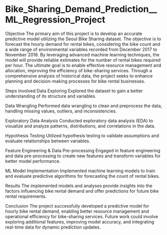 # Bike_Sharing_Demand_Prediction__ML_Regression_Project
Objective
The primary aim of this project is to develop an accurate predictive model utilizing the Seoul Bike Sharing dataset. The objective is to forecast the hourly demand for rental bikes, considering the bike count and a wide range of environmental variables recorded from December 2017 to November 2018. By leveraging advanced machine learning techniques, the model will provide reliable estimates for the number of rental bikes required per hour. The ultimate goal is to enable effective resource management and allocation, improving the efficiency of bike-sharing services. Through a comprehensive analysis of historical data, the project seeks to enhance planning and decision-making processes for bike rental businesses.

Steps Involved
Data Exploring
Explored the dataset to gain a better understanding of its structure and variables.

Data Wrangling
Performed data wrangling to clean and preprocess the data, handling missing values, outliers, and inconsistencies.

Exploratory Data Analysis
Conducted exploratory data analysis (EDA) to visualize and analyze patterns, distributions, and correlations in the data.

Hypothesis Testing
Utilized hypothesis testing to validate assumptions and evaluate relationships between variables.

Feature Engineering & Data Pre-processing
Engaged in feature engineering and data pre-processing to create new features and transform variables for better model performance.

ML Model Implementation
Implemented machine learning models to train and evaluate predictive algorithms for forecasting the count of rental bikes.

Results
The implemented models and analyses provide insights into the factors influencing bike rental demand and offer predictions for future bike rental requirements.

Conclusion
The project successfully developed a predictive model for hourly bike rental demand, enabling better resource management and operational efficiency for bike-sharing services. Future work could involve exploring additional features, improving model accuracy, and integrating real-time data for dynamic prediction updates.
